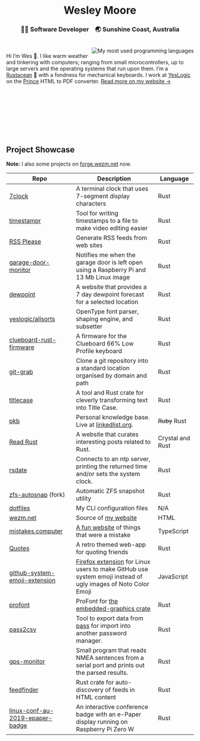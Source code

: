 <div align="center">
  <h1>Wesley Moore</h1>
  <h3>👨‍💻 Software Developer&#8195;🌏 Sunshine Coast, Australia</h3><br>
</div>

<img align="right" src="https://github-readme-stats.vercel.app/api/top-langs/?username=wezm&layout=compact&langs_count=6" alt="My most used programming languages">

Hi I’m Wes 👋. I like warm weather and tinkering with computers; ranging from small microcontrollers, up to large servers and the operating systems that run upon them. I’m a [Rustacean](https://www.rust-lang.org/learn/get-started#ferris) 🦀 with a fondness for mechanical keyboards. I work at <a href="https://github.com/yeslogic">YesLogic</a> on the [Prince](https://www.princexml.com/) HTML to PDF converter. [Read more on my website →](https://www.wezm.net/v2/about/)

<!-- if there's a better way to do this I'd love to know -->
<br><br><br><br><br><br><br>

Project Showcase
----------------

**Note:** I also some projects on [forge.wezm.net](https://forge.wezm.net/) now.

| Repo         | Description     | Language |
|--------------|-----------|------------|
| [7clock](https://github.com/wezm/7clock) | A terminal clock that uses 7-segment display characters | Rust        |
| [timestampr](https://github.com/wezm/timestampr) | Tool for writing timestamps to a file to make video editing easier | Rust        |
| [RSS Please](https://github.com/wezm/rsspls) | Generate RSS feeds from web sites | Rust        |
| [garage-door-monitor](https://github.com/wezm/rsspls) | Notifies me when the garage door is left open using a Raspberry Pi and 13 Mb Linux image | Rust        |
| [dewpoint](https://github.com/wezm/dewpoint.7bit.org) | A website that provides a 7 day dewpoint forecast for a selected location | Rust        |
| [yeslogic/allsorts](https://github.com/yeslogic/allsorts) | OpenType font parser, shaping engine, and subsetter      | Rust        |
| [clueboard-rust-firmware](https://github.com/wezm/clueboard-rust-firmware)      | A firmware for the Clueboard 66% Low Profile keyboard  | Rust       |
| [git-grab](https://github.com/wezm/git-grab) | Clone a git repository into a standard location organised by domain and path | Rust |
| [titlecase](https://github.com/wezm/titlecase) | A tool and Rust crate for cleverly transforming text into Title Case. | Rust |
| [pkb](https://github.com/wezm/pkb) | Personal knowledge base. Live at [linkedlist.org](https://linkedlist.org/). | ~~Ruby~~ Rust |
| [Read Rust](https://github.com/wezm/read-rust) | A website that curates interesting posts related to Rust. | Crystal and Rust |
| [rsdate](https://github.com/wezm/rsdate) | Connects to an ntp server, printing the returned time and/or sets the system clock. | Rust |
| [zfs-autosnap](https://github.com/wezm/zfs-autosnap) (fork) | Automatic ZFS snapshot utility  | Rust |
| [dotfiles](https://github.com/wezm/dotfiles) | My CLI configuration files | N/A |
| [wezm.net](https://github.com/wezm/wezm.net) | Source of [my website](https://www.wezm.net/) | HTML |
| [mistakes.computer](https://github.com/wezm/mistakes.computer) | [A fun website](https://mistakes.computer/) of things that were a mistake | TypeScript |
| [Quotes](https://github.com/wezm/Quotes) | A retro themed web-app for quoting friends | Rust | 
| [github-system-emoji-extension](https://github.com/wezm/github-system-emoji-extension) | [Firefox extension](https://addons.mozilla.org/en-US/firefox/addon/github-system-emoji/) for Linux users to make GitHub use system emoji instead of ugly images of Noto Color Emoji | JavaScript |
| [profont](https://github.com/wezm/profont) | ProFont for [the embedded-graphics crate](https://github.com/jamwaffles/embedded-graphics) | Rust |
| [pass2csv](https://github.com/wezm/pass2csv) | Tool to export data from [pass](https://www.passwordstore.org/) for import into another password manager. | Rust |
| [gps-monitor](https://github.com/wezm/gps-monitor) | Small program that reads NMEA sentences from a serial port and prints out the parsed results. | Rust |
| [feedfinder](https://github.com/wezm/feedfinder) | Rust crate for auto-discovery of feeds in HTML content | Rust |
| [linux-conf-au-2019-epaper-badge](https://github.com/wezm/linux-conf-au-2019-epaper-badge) | An interactive conference badge with an e-Paper display running on Raspberry Pi Zero W | Rust |
